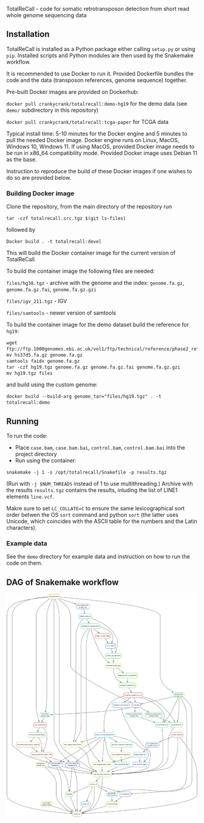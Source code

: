TotalReCall - code for somatic retrotransposon detection from short read whole genome sequencing data

## Installation
TotalReCall is installed as a Python package either calling `setup.py` or using `pip`. Installed scripts and Python
modules are then used by the Snakemake workflow.

It is recommended to use Docker to run it.
Provided Dockerfile bundles the code and the data (transposon references, genome sequence) together.

Pre-built Docker images are provided on Dockerhub:

`docker pull crankycrank/totalrecall:demo-hg19` for the demo data (see `demo/` subdirectory in this repository)

`docker pull crankycrank/totalrecall:tcga-paper` for TCGA data

Typical install time: 5-10 minutes for the Docker engine and 5 minutes to pull the needed Docker image.
Docker engine runs on Linux, MacOS, Windows 10, Windows 11. If using MacOS, provided Docker image needs to be run in x86_64
compatibility mode. Provided Docker image uses Debian 11 as the base.

Instruction to reproduce the build of these Docker images if one wishes to do so are provided below.

### Building Docker image
Clone the repository, from the main directory of the repository run
```
tar -czf totalrecall.src.tgz $(git ls-files)
```
followed by
```
Docker build . -t totalrecall:devel
```
This will build the Docker container image for the current version of TotalReCall.

To build the container image the following files are needed:

`files/hg38.tgz` - archive with the genome and the index: `genome.fa.gz`, `genome.fa.gz.fai`, `genome.fa.gz.gzi`

`files/igv_211.tgz` - IGV

`files/samtools` - newer version of samtools

To build the container image for the demo dataset build the reference for `hg19`:
```
wget ftp://ftp.1000genomes.ebi.ac.uk/vol1/ftp/technical/reference/phase2_reference_assembly_sequence/hs37d5.fa.gz
mv hs37d5.fa.gz genome.fa.gz
samtools faidx genome.fa.gz
tar -czf hg19.tgz genome.fa.gz genome.fa.gz.fai genome.fa.gz.gzi
mv hg19.tgz files
```
and build using the custom genome:
```
docker build --build-arg genome_tar="files/hg19.tgz" . -t totalrecall:demo
```

## Running
To run the code:

* Place `case.bam`, `case.bam.bai`, `control.bam`, `control.bam.bai` into the project directory
* Run using the container:
```
snakemake -j 1 -s /opt/totalrecall/Snakefile -p results.tgz
```
(Run with `-j $NUM_THREADS` instead of 1 to use multithreading.)
Archive with the results `results.tgz` contains the results, inluding the list of LINE1 elements `line.vcf`.

Makre sure to set `LC_COLLATE=C` to ensure the same lexicographical sort order betwen the OS `sort` command and python `sort` (the latter uses Unicode, which coincides with the ASCII table for the numbers and the Latin characters).

### Example data
See the `demo` directory for example data and instruction on how to run the code on them.

##  DAG of Snakemake workflow
<img src="./dag.svg">
